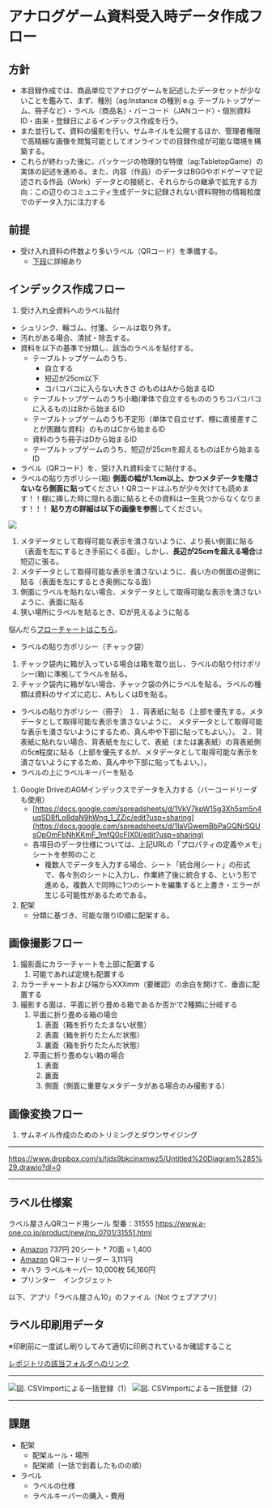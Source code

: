 # アナログゲーム資料受入時データ作成フロー

## 方針
- 本目録作成では、商品単位でアナログゲームを記述したデータセットが少ないことを鑑みて、まず、種別（ag:Instance の種別 e.g. テーブルトップゲーム、冊子など）・ラベル（商品名）・バーコード（JANコード）・個別資料ID・由来・登録日によるインデックス作成を行う。
- また並行して、資料の撮影を行い、サムネイルを公開するほか、管理者権限で高精細な画像を閲覧可能としてオンラインでの目録作成が可能な環境を構築する。
- これらが終わった後に、パッケージの物理的な特徴（ag:TabletopGame）の実体の記述を進める。また、内容（作品）のデータはBGGやボドゲーマで記述される作品（Work）データとの接続と、それらからの継承で拡充する方向：この辺りのコミュニティ生成データに記録されない資料現物の情報粒度でのデータ入力に注力する
## 前提
- 受け入れ資料の件数より多いラベル（QRコード）を準備する。
    - [下段](https://paper.dropbox.com/doc/--B8Aq9QNkgNG0NzdnvrgW61eJAg-uKq7h9WK2L0h0wjeRcHN7#:uid=199116048548337015981820&h2=%E3%83%A9%E3%83%99%E3%83%AB%E4%BB%95%E6%A7%98%E6%A1%88)に詳細あり
## インデックス作成フロー
1. 受け入れ全資料へのラベル貼付
- シュリンク、輪ゴム、付箋、シールは取り外す。
- 汚れがある場合、清拭・除去する。
- 資料を以下の基準で分類し、該当のラベルを貼付する。
    - テーブルトップゲームのうち、
        - 自立する
        - 短辺が25cm以下
        - コバコバコに入らない大きさ
        のものはAから始まるID
    - テーブルトップゲームのうち小箱(単体で自立するもののうちコバコバコに入るもの)はBから始まるID
    - テーブルトップゲームのうち不定形（単体で自立せず、棚に直接差すことが困難な資料）のものはCから始まるID
    - 資料のうち冊子はDから始まるID
    - テーブルトップゲームのうち、短辺が25cmを超えるものはEから始まるID
- ラベル（QRコード）を、受け入れ資料全てに貼付する。
- ラベルの貼り方ポリシー(箱)
    **側面の幅が1.1cm以上、かつメタデータを隠さないなら側面に貼って**ください！QRコードはふちが少々欠けても読めます！！棚に挿した時に隠れる面に貼るとその資料は一生見つからなくなります！！！
    **貼り方の詳細は以下の画像を参照**してください。
                
![](https://paper-attachments.dropboxusercontent.com/s_A9AF136EAE7821208E45F5538F0477B5A252F8B622CD5E9DFB8EDFB93615F176_1752897892502_IMG_2025-07-19-12-59-10-684.jpg)

1. メタデータとして取得可能な表示を潰さないように、より長い側面に貼る（表面を左にするとき手前にくる面）。しかし、**長辺が25cmを超える場合**は短辺に張る。
2. メタデータとして取得可能な表示を潰さないように、長い方の側面の逆側に貼る（表面を左にするとき奥側になる面）
3. 側面にラベルを貼れない場合、メタデータとして取得可能な表示を潰さないように、表面に貼る
4. 狭い場所にラベルを貼るとき、IDが見えるように貼る

悩んだら[フローチャートはこちら](https://docs.google.com/drawings/d/17yjQoeAYCRS7aRDxYCYTAM8eGRMMzkDaymCtOtrcNCc/edit?usp=sharing)。

- ラベルの貼り方ポリシー（チャック袋）
1. チャック袋内に箱が入っている場合は箱を取り出し、ラベルの貼り付けポリシー(箱)に準拠してラベルを貼る。
2. チャック袋内に箱がない場合、チャック袋の外にラベルを貼る。ラベルの種類は資料のサイズに応じ、AもしくはBを貼る。
- ラベルの貼り方ポリシー（冊子）
１．背表紙に貼る（上部を優先する。メタデータとして取得可能な表示を潰さないように、
メタデータとして取得可能な表示を潰さないようにするため、真ん中や下部に貼ってもよい。）。
２．背表紙に貼れない場合、背表紙を左にして、表紙（または裏表紙）の背表紙側の5㎝程度に貼る（上部を優先するが、メタデータとして取得可能な表示を潰さないようにするため、真ん中や下部に貼ってもよい。）。
- ラベルの上にラベルキーパーを貼る
1. Google DriveのAGMインデックスでデータを入力する（バーコードリーダも使用）
    - [https://docs.google.com/spreadsheets/d/1VkV7kpW15g3Xh5sm5n4uqSD8fLo8daN9hWng_1_ZZic/edit?usp=sharing](https://docs.google.com/spreadsheets/d/1IaVGwemBbPaGQNrSQUsOpOmFbNhKKmF_1mfQ0cFIX0I/edit?usp=sharing)
    - 各項目のデータ仕様については、上記URLの「プロパティの定義やメモ」シートを参照のこと
        - 複数人でデータを入力する場合、シート「統合用シート」の形式で、各々別のシートに入力し、作業終了後に統合する、という形で進める。複数人で同時に1つのシートを編集すると上書き・エラーが生じる可能性があるためである。
2. 配架
    - 分類に基づき、可能な限りID順に配架する。

## 画像撮影フロー
1. 撮影面にカラーチャートを上部に配置する
    1. 可能であれば定規も配置する
2. カラーチャートおよび端からXXXmm（要確認）の余白を開けて、垂直に配置する
3. 撮影する面は、平面に折り畳める箱であるか否かで2種類に分岐する
    1. 平面に折り畳める箱の場合
        1. 表面（箱を折りたたまない状態）
        2. 表面（箱を折りたたんだ状態）
        3. 裏面（箱を折りたたんだ状態）
    2. 平面に折り畳めない箱の場合
        1. 表面
        2. 裏面
        3. 側面（側面に重要なメタデータがある場合のみ撮影する）
## 画像変換フロー
1. サムネイル作成のためのトリミングとダウンサイジング

----------
https://www.dropbox.com/s/tjds9bkcjnxmwz5/Untitled%20Diagram%285%29.drawio?dl=0

----------
## ラベル仕様案

ラベル屋さんQRコード用シール
型番：31555
https://www.a-one.co.jp/product/new/np_0701/31551.html

- [Amazon](https://www.amazon.co.jp/%E3%82%A8%E3%83%BC%E3%83%AF%E3%83%B3-%E3%83%A9%E3%83%99%E3%83%AB%E3%82%B7%E3%83%BC%E3%83%AB-%E3%83%97%E3%83%AA%E3%83%B3%E3%82%BF%E5%85%BC%E7%94%A8-70%E9%9D%A2-31555/dp/B000QFC0H0/ref=sr_1_1?__mk_ja_JP=%E3%82%AB%E3%82%BF%E3%82%AB%E3%83%8A&crid=2LG6WIFYQRKZJ&keywords=31555&qid=1654700961&sprefix=31555%2Caps%2C217&sr=8-1) 737円 20シート * 70面 = 1,400
- [Amazon](https://www.amazon.co.jp/%E3%83%90%E3%83%BC%E3%82%B3%E3%83%BC%E3%83%89%E3%82%B9%E3%82%AD%E3%83%A3%E3%83%8A%E3%83%BC-%E3%83%8F%E3%83%B3%E3%83%89%E3%83%98%E3%83%AB%E3%83%89%E8%87%AA%E5%8B%951D-QR%E3%83%90%E3%83%BC%E3%82%B3%E3%83%BC%E3%83%89%E3%83%AA%E3%83%BC%E3%83%80%E3%83%BC-%E3%83%9E%E3%83%88%E3%83%AA%E3%83%83%E3%82%AF%E3%82%B9%E3%83%90%E3%83%BC%E3%82%B3%E3%83%BC%E3%83%89%E3%82%B9%E3%82%AD%E3%83%A3%E3%83%B3-%E5%9B%B3%E6%9B%B8%E9%A4%A8%E3%83%BB%E5%BA%97%E8%88%97%E3%83%BB%E3%82%AA%E3%83%95%E3%82%A3%E3%82%B9%E3%83%BB%E7%89%A9%E6%B5%81%E3%83%BB%E5%80%89%E5%BA%AB%E3%80%81%E6%A4%9C%E5%93%81%E3%80%81%E6%A3%9A%E5%8D%B8%E3%81%97%E7%AD%89%E3%81%AA%E3%81%A9%E3%81%AB%E9%81%A9%E7%94%A8/dp/B08K2DL285/ref=sr_1_5?__mk_ja_JP=%E3%82%AB%E3%82%BF%E3%82%AB%E3%83%8A&crid=2MVNM1ARQ8CGE&keywords=QR%E3%82%B3%E3%83%BC%E3%83%89%E3%83%AA%E3%83%BC%E3%83%80%E3%83%BC&qid=1654702184&sprefix=qr%E3%82%B3%E3%83%BC%E3%83%89%E3%83%AA%E3%83%BC%E3%83%80%E3%83%BC%2Caps%2C177&sr=8-5) QRコードリーダー 3,111円
- キハラ ラベルキーパー 10,000枚 56,160円
- プリンター　インクジェット

以下、アプリ「ラベル屋さん10」のファイル（Not ウェブアプリ） 

## ラベル印刷用データ

※印刷前に一度試し刷りしてみて適切に印刷されているか確認すること

[レポジトリの該当フォルダへのリンク](https://github.com/fukudakz/analoggamemuseum/tree/main/labels)

----------
![図. CSVImportによる一括登録（1）](https://paper-attachments.dropbox.com/s_2F2CE8DD697D63D56DBEBC966CB325DAA024C114E779C894C709BAC5E2CAB7A3_1633596081862_Screenshot+2021-10-07+at+17-40-30++++CSV++AGM.png)
![図. CSVImportによる一括登録（2）](https://paper-attachments.dropbox.com/s_2F2CE8DD697D63D56DBEBC966CB325DAA024C114E779C894C709BAC5E2CAB7A3_1633596081881_Screenshot+2021-10-07+at+17-40-10++++CSV++AGM.png)

----------
## 課題
- 配架
    - 配架ルール・場所
    - 配架順（一括で到着したものの順）
- ラベル
    - ラベルの仕様
    - ラベルキーパーの購入・費用

